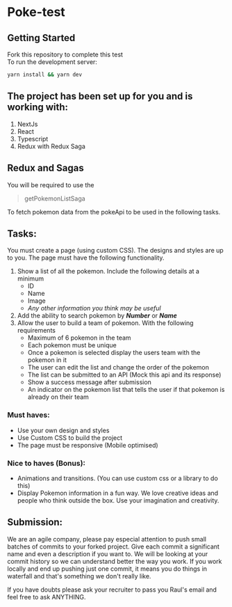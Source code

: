 # Poke-test
## Getting Started

Fork this repository to complete this test  
To run the development server:

```bash
yarn install && yarn dev
```

## The project has been set up for you and is working with:
1. NextJs
2. React 
3. Typescript
4. Redux with Redux Saga


## Redux and Sagas

You will be required to use the
> getPokemonListSaga

To fetch pokemon data from the pokeApi to be used in the following tasks.

## Tasks:

You must create a page (using custom CSS). The designs and styles are up to you.
The page must have the following functionality.

1. Show a list of all the pokemon. Include the following details at a minimum
   - ID
   - Name
   - Image
   - *Any other information you think may be useful*
2. Add the ability to search pokemon by *__Number__* or *__Name__*
3. Allow the user to build a team of pokemon. With the following requirements
    - Maximum of 6 pokemon in the team
    - Each pokemon must be unique
    - Once a pokemon is selected display the users team with the pokemon in it
    - The user can edit the list and change the order of the pokemon
    - The list can be submitted to an API (Mock this api and its response)
    - Show a success message after submission
    - An indicator on the pokemon list that tells the user if that pokemon is already on their team

### Must haves:

- Use your own design and styles
- Use Custom CSS to build the project
- The page must be responsive (Mobile optimised)


### Nice to haves (Bonus):

- Animations and transitions. (You can use custom css or a library to do this)
- Display Pokemon information in a fun way. We love creative ideas and people who think outside the box. Use your imagination and creativity.


## Submission:

We are an agile company, please pay especial attention to push small batches of commits to your forked project. Give each commit a significant name and even a description if you want to. 
We will be looking at your commit history so we can understand better the way you work. If you work locally and end up pushing just one commit, it means you do things in waterfall and that's something we don't really like.

If you have doubts please ask your recruiter to pass you Raul's email and feel free to ask ANYTHING. 
